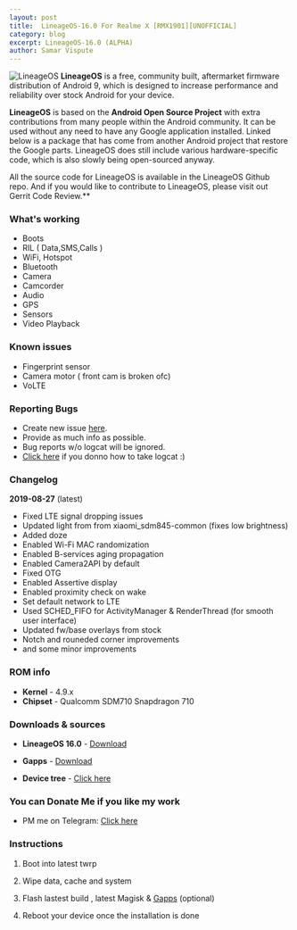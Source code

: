 ```yaml
---
layout: post
title:  LineageOS-16.0 For Realme X [RMX1901][UNOFFICIAL]
category: blog
excerpt: LineageOS-16.0 (ALPHA)
author: Samar Vispute
---
```

 
![LineageOS](http://samarv-121.github.io/images/lineageos.png)
**LineageOS** is a free, community built, aftermarket firmware distribution of Android 9, which is designed to increase performance and reliability over stock Android for your device.
 
**LineageOS** is based on the **Android Open Source Project** with extra contributions from many people within the Android community. It can be used without any need to have any Google application installed. Linked below is a package that has come from another Android project that restore the Google parts. LineageOS does still include various hardware-specific code, which is also slowly being open-sourced anyway.
 
All the source code for LineageOS is available in the LineageOS Github repo. And if you would like to contribute to LineageOS, please visit out Gerrit Code Review.**
 
### What's working
* Boots
* RIL ( Data,SMS,Calls )
* WiFi, Hotspot
* Bluetooth
* Camera
* Camcorder
* Audio
* GPS
* Sensors
* Video Playback
 
### Known issues
* Fingerprint sensor
* Camera motor ( front cam is broken ofc)
* VoLTE

### Reporting Bugs
* Create new issue [here](https://github.com/SamarV-121/android_device_realme_RMX1901/issues).
* Provide as much info as possible.
* Bug reports w/o logcat will be ignored.
* [Click here](https://forum.xda-developers.com/showthread.php?t=2774386) if you donno how to take logcat :)
 
### Changelog
**2019-08-27** (latest)
* Fixed LTE signal dropping issues
* Updated light from from xiaomi_sdm845-common (fixes low brightness)
* Added doze
* Enabled Wi-Fi MAC randomization
* Enabled B-services aging propagation
* Enabled Camera2API by default
* Fixed OTG
* Enabled Assertive display
* Enabled proximity check on wake
* Set default network to LTE
* Used SCHED_FIFO for ActivityManager & RenderThread (for smooth user interface)
* Updated fw/base overlays from stock
* Notch and rouneded corner improvements
* and some minor improvements
 
### ROM info
* **Kernel** - 4.9.x
* **Chipset** - Qualcomm SDM710 Snapdragon 710
 
### Downloads & sources
* **LineageOS 16.0** - [Download](https://www.androidfilehost.com/?fid=6006931924117946225)
* **Gapps** - [Download](http://opengapps.org)
 
* **Device tree** - [Click here](https://github.com/SamarV-121/android_device_realme_RMX1901)

### You can Donate Me if you like my work
* PM me on Telegram: [Click here](https://web.telegram.org/#/im?p=@SamarV121)
 
### Instructions
1) Boot into latest twrp
 
2) Wipe data, cache and system
 
3) Flash lastest build , latest Magisk & [Gapps](http://opengapps.org) (optional)
 
4) Reboot your device once the installation is done
